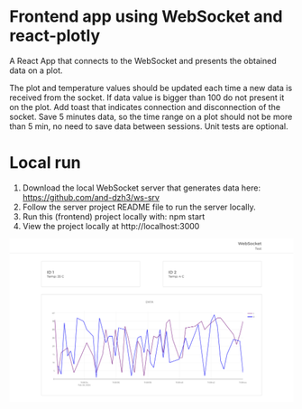 # Frontend app using WebSocket and react-plotly

A React App that connects to the WebSocket and presents the obtained data on a plot.

The plot and temperature values should be updated each time a new data is received from the socket.
If data value is bigger than 100 do not present it on the plot.
Add toast that indicates connection and disconnection of the socket.
Save 5 minutes data, so the time range on a plot should not be more than 5 min, no need to save data between sessions.
Unit tests are optional.

# Local run
1. Download the local WebSocket server that generates data here: https://github.com/and-dzh3/ws-srv
2. Follow the server project README file to run the server locally.
3. Run this (frontend) project locally with: npm start
4. View the project locally at http://localhost:3000

![image info](./pictures/screenshot.png)
